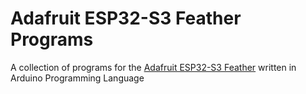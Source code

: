 # Adafruit ESP32-S3 Feather Programs

A collection of programs for the [Adafruit ESP32-S3 Feather](https://learn.adafruit.com/adafruit-esp32-s3-feather) written in Arduino Programming Language